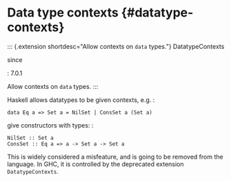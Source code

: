 Data type contexts {#datatype-contexts}
==================

::: {.extension shortdesc="Allow contexts on ``data`` types."}
DatatypeContexts

since

:   7.0.1

Allow contexts on `data` types.
:::

Haskell allows datatypes to be given contexts, e.g. :

    data Eq a => Set a = NilSet | ConsSet a (Set a)

give constructors with types: :

    NilSet :: Set a
    ConsSet :: Eq a => a -> Set a -> Set a

This is widely considered a misfeature, and is going to be removed from
the language. In GHC, it is controlled by the deprecated extension
`DatatypeContexts`.
